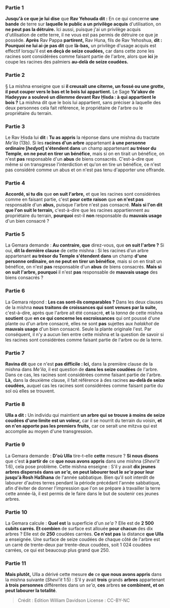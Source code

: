 
### Partie 1
<b>Jusqu'à ce que je lui dise</b> que <b>Rav Yehouda dit :</b> En ce qui concerne <b>une bande</b> de terre sur <b>laquelle le public a un privilège acquis</b> d'utilisation, on <b>ne peut pas la détruire.</b> Ici aussi, puisque j'ai un privilège acquis d'utilisation de cette terre, il ne vous est pas permis de détruire ce que je possède. <b>Après</b> Rav Pappa <b>partirent,</b> Rav Huna, fils de Rav Yehoshua, <b>dit : Pourquoi ne lui ai-je pas dit</b> que <b>là-bas,</b> un privilège d'usage acquis est effectif lorsqu'il est <b>en deçà de seize coudées,</b> car dans cette zone les racines sont considérées comme faisant partie de l'arbre, alors que <b>ici</b> je coupe les racines des palmiers <b>au-delà de seize coudées.</b>

### Partie 2
§ La mishna enseigne que si <b>il creusait une citerne, un fossé ou une grotte, il peut couper vers le bas et le bois lui appartient.</b> Le Sage <b>Ya'akov de Hadeyyav a soulevé un dilemme devant Rav Ḥisda : à qui appartient le bois ?</b> La mishna dit que le bois lui appartient, sans préciser à laquelle des deux personnes cela fait référence, le propriétaire de l'arbre ou le propriétaire du terrain.

### Partie 3
Le Rav Ḥisda lui <b>dit : Tu as appris</b> la réponse dans une mishna du tractate <i>Me'ila</i> (13b). Si les <b>racines d'un arbre</b> appartenant <b>à une personne ordinaire [<i>hedyot</i>] s'étendent dans</b> un champ appartenant <b>au trésor du Temple</b>, <b>on ne peut en tirer un bénéfice</b>, mais si on en tirait un bénéfice, on n'est <b>pas</b> responsable d'un <b>abus</b> de biens consacrés. C'est-à-dire que même si on transgresse l'interdiction et qu'on en tire un bénéfice, ce n'est pas considéré comme un abus et on n'est pas tenu d'apporter une offrande.

### Partie 4
<b>Accordé, si tu dis</b> que <b>on suit l'arbre,</b> et que les racines sont considérées comme en faisant partie, c'est <b>pour cette raison</b> que <b>on n'est pas</b> responsable d'un <b>abus,</b> puisque l'arbre n'est pas consacré. <b>Mais si l'on dit que l'on suit le terrain,</b> c'est-à-dire que les racines appartiennent au propriétaire du terrain, <b>pourquoi</b> est-il <b>non</b> responsable du <b>mauvais usage</b> d'un bien consacré ?

### Partie 5
La Gemara demande : <b>Au contraire, que</b> direz-vous, que <b>on suit l'arbre ?</b> Si oui, <b>dit la dernière clause</b> de cette mishna : Si les racines d'un arbre appartenant <b>au trésor du Temple</b> <b>s'étendent dans</b> un champ <b>d'une personne ordinaire, on ne peut en tirer un bénéfice</b>, mais si on en tirait un bénéfice, on n'est <b>pas</b> responsable d'un <b>abus</b> de biens consacrés. <b>Mais si on suit l'arbre, pourquoi</b> il n'est <b>pas</b> responsable de <b>mauvais usage</b> des biens consacrés ?

### Partie 6
La Gemara répond : <b>Les cas sont-ils comparables ?</b> Dans les deux clauses de la mishna <b>nous traitons de croissances qui sont venues par la suite,</b> c'est-à-dire, après que l'arbre ait été consacré, <b>et</b> la <i>tanna</i> de cette mishna <b>soutient</b> que <b>en ce qui concerne les excroissances</b> qui ont poussé d'une plante ou d'un arbre consacré, elles ne sont <b>pas</b> sujettes aux <i>halakhot</i> de <b>mauvais usage</b> d'un bien consacré. Seule la plante originale l'est. Par conséquent, il n'y a aucun lien entre cette mishna et la question de savoir si les racines sont considérées comme faisant partie de l'arbre ou de la terre.

### Partie 7
<b>Ravina dit</b> que ce n'est <b>pas difficile : Ici,</b> dans la première clause de la mishna dans <i>Me'ila</i>, il est question de <b>dans les seize coudées</b> de l'arbre. Dans ce cas, les racines sont considérées comme faisant partie de l'arbre. <b>Là,</b> dans la deuxième clause, il fait référence à des racines <b>au-delà de seize coudées,</b> auquel cas les racines sont considérées comme faisant partie du sol où elles se trouvent.

### Partie 8
<b>Ulla a dit :</b> Un individu qui maintient <b>un arbre qui se trouve à moins de seize coudées d'une limite est un voleur,</b> car il se nourrit du terrain du voisin, <b>et on n'en apporte pas les premiers fruits,</b> car ce serait une mitzva qui est accomplie au moyen d'une transgression.

### Partie 9
La Gemara demande : <b>D'où Ulla</b> tire-t-elle <b>cette</b> mesure ? <b>Si nous disons</b> que c'est <b>à partir de</b> ce <b>que nous avons appris</b> dans une mishna (<i>Shevi'it</i> 1:6), cela pose problème. Cette mishna enseigne : S'il y avait <b>dix jeunes arbres dispersés dans un <i>se'a</i>, on peut labourer tout le <i>se'a</i> pour leur</b> <b>jusqu'à Rosh HaShana</b> de l'année sabbatique. Bien qu'il soit interdit de labourer d'autres terres pendant la période précédant l'année sabbatique, afin d'éviter de donner l'impression que l'on se prépare à travailler la terre cette année-là, il est permis de le faire dans le but de soutenir ces jeunes arbres.

### Partie 10
La Gemara calcule : <b>Quel est</b> la superficie d'un <i>se'a</i> ? Elle est de <b>2 500</b> <b>cubits carrés. Et combien</b> de surface est allouée <b>pour chacun</b> des dix arbres ? Elle est de <b>250</b> coudées carrées. <b>Ce n'est pas</b> la distance <b>que Ulla</b> a enseignée. Une surface de seize coudées de chaque côté de l'arbre est un carré de trente-deux par trente-deux coudées, soit 1 024 coudées carrées, ce qui est beaucoup plus grand que 250.

### Partie 11
<b>Mais plutôt,</b> Ulla a dérivé cette mesure <b>de</b> ce <b>que nous avons appris</b> dans la mishna suivante (<i>Shevi'it</i> 1:5) : S'il y avait <b>trois</b> grands <b>arbres</b> appartenant <b>à trois</b> <b>personnes</b> différentes dans un <i>se'a</i>, <b>ces</b> arbres <b>se combinent, et on peut labourer la totalité</b>.

>Crédit : Edition William Davidson
>License : CC-BY-NC